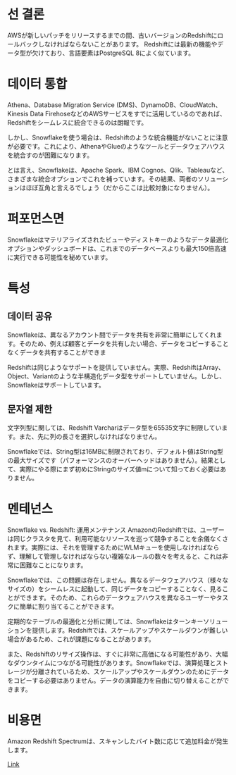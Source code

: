 

# 선 결론

AWSが新しいパッチをリリースするまでの間、古いバージョンのRedshiftにロールバックしなければならないことがあります。
Redshiftには最新の機能やデータ型が欠けており、言語要素はPostgreSQL 8によく似ています。

# 데이터 통합

Athena、Database Migration Service (DMS)、DynamoDB、CloudWatch、Kinesis Data FirehoseなどのAWSサービスをすでに活用しているのであれば、Redshiftをシームレスに統合できるのは朗報です。

しかし、Snowflakeを使う場合は、Redshiftのような統合機能がないことに注意が必要です。これにより、AthenaやGlueのようなツールとデータウェアハウスを統合すのが困難になります。

とは言え、Snowflakeは、Apache Spark、IBM Cognos、Qlik、Tableauなど、さまざまな統合オプションでこれを補っています。その結果、両者のソリューションはほぼ互角と言えるでしょう（だからここは比較対象になりません）。

# 퍼포먼스면


Snowflakeはマテリアライズされたビューやディストキーのようなデータ最適化オプションやダッシュボードは、これまでのデータベースよりも最大150倍高速に実行できる可能性を秘めています。

# 특성


## 데이터 공유

Snowflakeは、異なるアカウント間でデータを共有を非常に簡単にしてくれます。そのため、例えば顧客とデータを共有したい場合、データをコピーすることなくデータを共有することができま

Redshiftは同じようなサポートを提供していません。実際、RedshiftはArray、Object、Variantのような半構造化データ型をサポートしていません。しかし、Snowflakeはサポートしています。

## 문자열 제한

文字列型に関しては、Redshift Varcharはデータ型を65535文字に制限しています。また、先に列の長さを選択しなければなりません。

Snowflakeでは、String型は16MBに制限されており、デフォルト値はString型の最大サイズです（パフォーマンスのオーバーヘッドはありません）。結果として、実際にやる際にまず初めにStringのサイズ値mについて知っておく必要はありません。

# 멘테넌스

Snowflake vs. Redshift: 運用メンテナンス
AmazonのRedshiftでは、ユーザーは同じクラスタを見て、利用可能なリソースを巡って競争することを余儀なくされます。実際には、それを管理するためにWLMキューを使用しなければならず、理解して管理しなければならない複雑なルールの数々を考えると、これは非常に困難なことになります。

Snowflakeでは、この問題は存在しません。異なるデータウェアハウス（様々なサイズの）をシームレスに起動して、同じデータをコピーすることなく、見ることができます。そのため、これらのデータウェアハウスを異なるユーザーやタスクに簡単に割り当てることができます。

定期的なテーブルの最適化と分析に関しては、Snowflakeはターンキーソリューションを提供します。Redshiftでは、スケールアップやスケールダウンが難しい場合があるため、これが課題になることがあります。

また、Redshiftのリサイズ操作は、すぐに非常に高価になる可能性があり、大幅なダウンタイムにつながる可能性があります。Snowflakeでは、演算処理とストレージが分離されているため、スケールアップやスケールダウンのためにデータをコピーする必要はありません。データの演算能力を自由に切り替えることができます。 


# 비용면

Amazon Redshift Spectrumは、スキャンしたバイト数に応じて追加料金が発生します。

[Link](https://www.xplenty.com/jp/blog/redshift-vs-snowflake-ja/)
